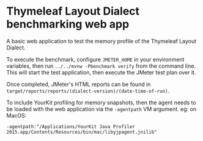 
Thymeleaf Layout Dialect benchmarking web app
=============================================

A basic web application to test the memory profile of the Thymeleaf Layout
Dialect.

To execute the benchmark, configure `JMETER_HOME` in your environment variables,
then run `../../mvnw -Pbenchmark verify` from the command line.  This will start the test
application, then execute the JMeter test plan over it.

Once completed, JMeter's HTML reports can be found in
`target/reports/reports/(dialect-version)/(date-time-of-run)`.

To include YourKit profiling for memory snapshots, then the agent needs to be
loaded with the web application via the `-agentpath` VM argument.  eg: on MacOS:

`-agentpath:"/Applications/YourKit Java Profiler 2015.app/Contents/Resources/bin/mac/libyjpagent.jnilib"`
